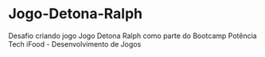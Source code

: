 # Jogo-Detona-Ralph
Desafio criando jogo Jogo Detona Ralph como parte do Bootcamp Potência Tech iFood - Desenvolvimento de Jogos
